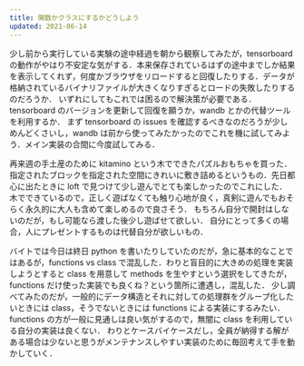 ```yaml
---
title: 関数かクラスにするかどうしよう
updated: 2021-06-14
---
```


少し前から実行している実験の途中経過を朝から観察してみたが，tensorboard の動作がやはり不安定な気がする．本来保存されているはずの途中までしか結果を表示してくれず，何度かブラウザをリロードすると回復したりする．データが格納されているバイナリファイルが大きくなりすぎるとロードの失敗したりするのだろうか．
いずれにしてもこれでは困るので解決策が必要である．tensorboard のバージョンを更新して回復を願うか，wandb とかの代替ツールを利用するか．
まず tensorboard の issues を確認するべきなのだろうが少しめんどくさいし，wandb は前から使ってみたかったのでこれを機に試してみよう．メイン実装の合間に今度試してみる．

再来週の手土産のために kitamino という木でできたパズルおもちゃを買った．指定されたブロックを指定された空間にきれいに敷き詰めるというもの．先日都心に出たときに loft で見つけて少し遊んでとても楽しかったのでこれにした．
木でできているので，正しく遊ばなくても触り心地が良く，真剣に遊んでもおそらく永久的に大人も含めて楽しめるので良さそう．
もちろん自分で開封はしないのだが，もし可能なら渡した後少し遊ばせて欲しい．
自分にとって多くの場合，人にプレゼントするものは代替自分が欲しいもの．

バイトでは今日は終日 python を書いたりしていたのだが，急に基本的なことではあるが，functions vs class で混乱した．わりと盲目的に大きめの処理を実装しようとすると class を用意して methods を生やすという選択をしてきたが，functions だけ使った実装でも良くね？という箇所に遭遇し，混乱した．
少し調べてみたのだが，一般的にデータ構造とそれに対しての処理群をグループ化したいときには class，そうでないときには functions による実装にするみたい．functions の方が一般に見通しは良い気がするので，無闇に class を利用している自分の実装は良くない．
わりとケースバイケースだし，全員が納得する解がある場合は少ないと思うがメンテナンスしやすい実装のために毎回考えて手を動かしていく．
